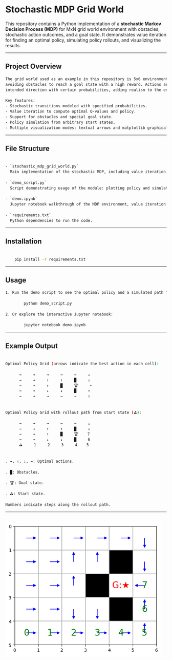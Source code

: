 # Stochastic MDP Grid World

This repository contains a Python implementation of a **stochastic Markov Decision Process (MDP)** for MxN grid world environment with obstacles, stochastic action outcomes, and a goal state. It demonstrates value iteration for finding an optimal policy, simulating policy rollouts, and visualizing the results.

---

## Project Overview
```bash
The grid world used as an example in this repository is 5x6 environment where an agent navigates through states,
avoiding obstacles to reach a goal state with a high reward. Actions are stochastic — the agent may veer off the
intended direction with certain probabilities, adding realism to the environment.

Key features:
- Stochastic transitions modeled with specified probabilities.
- Value iteration to compute optimal Q-values and policy.
- Support for obstacles and special goal state.
- Policy simulation from arbitrary start states.
- Multiple visualization modes: textual arrows and matplotlib graphical grid.
```

---

## File Structure
```bash

- `stochastic_mdp_grid_world.py`  
  Main implementation of the stochastic MDP, including value iteration, policy simulation, and visualization functions.

- `demo_script.py`  
  Script demonstrating usage of the module: plotting policy and simulating a rollout.

- `demo.ipynb`  
  Jupyter notebook walkthrough of the MDP environment, value iteration, policy simulation, and visualizations.

- `requirements.txt`  
  Python dependencies to run the code.
```

---

## Installation
```bash

    pip install -r requirements.txt
```

---

## Usage
```bash
1. Run the demo script to see the optimal policy and a simulated path from a start state to the goal.

        python demo_script.py

2. Or explore the interactive Jupyter notebook:

        jupyter notebook demo.ipynb
```

---

## Example Output
```bash

Optimal Policy Grid (arrows indicate the best action in each cell):

      →     →     →     →     →     ↓   
      →     →     ↑     ↑     █     ↓   
      →     →     ↑     █     🏆     ←   
      →     →     ↓     ↓     █     ↑   
      →     →     →     →     →     ↑   


Optimal Policy Grid with rollout path from start state (⛳):

      →     →     →     →     →     ↓   
      →     →     ↑     ↑     █     ↓   
      →     →     ↑     █     🏆    7   
      →     →     ↓     ↓     █     6   
      ⛳     1     2     3     4    5
      

. →, ↑, ↓, ←: Optimal actions.

. █: Obstacles.

. 🏆: Goal state.

. ⛳: Start state.

Numbers indicate steps along the rollout path.
```
---
![Training Rewards](rewards_vs_episodes.png)
---
